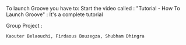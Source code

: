 To launch Groove you have to:
	Start the video called : "Tutorial - How To Launch Groove" : It's a complete tutorial


Group Project :

	Kaouter Belaouchi, Firdaous Bouzegza, Shubham Dhingra